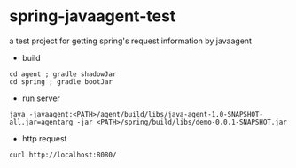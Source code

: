 # spring-javaagent-test

a test project for getting spring's request information by javaagent

- build

```
cd agent ; gradle shadowJar
cd spring ; gradle bootJar
```

- run server

```
java -javaagent:<PATH>/agent/build/libs/java-agent-1.0-SNAPSHOT-all.jar=agentarg -jar <PATH>/spring/build/libs/demo-0.0.1-SNAPSHOT.jar
```

- http request

```
curl http://localhost:8080/
```
